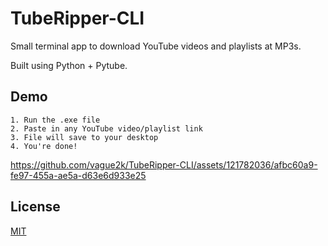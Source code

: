 # TubeRipper-CLI
Small terminal app to download YouTube videos and playlists at MP3s.

Built using Python + Pytube.
## Demo

    1. Run the .exe file
    2. Paste in any YouTube video/playlist link
    3. File will save to your desktop
    4. You're done!
    
https://github.com/vague2k/TubeRipper-CLI/assets/121782036/afbc60a9-fe97-455a-ae5a-d63e6d933e25

## License

[MIT](https://choosealicense.com/licenses/mit/)

